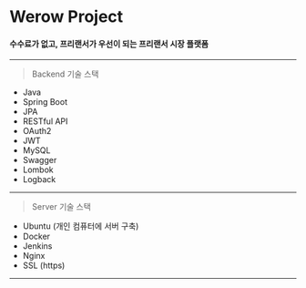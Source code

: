 # Werow Project  



#### 수수료가 없고, 프리랜서가 우선이 되는 프리랜서 시장 플랫폼


---
> Backend 기술 스택
* Java
* Spring Boot
* JPA
* RESTful API
* OAuth2
* JWT
* MySQL
* Swagger
* Lombok
* Logback
---
> Server 기술 스택
* Ubuntu (개인 컴퓨터에 서버 구축)
* Docker
* Jenkins
* Nginx
* SSL (https)
---
